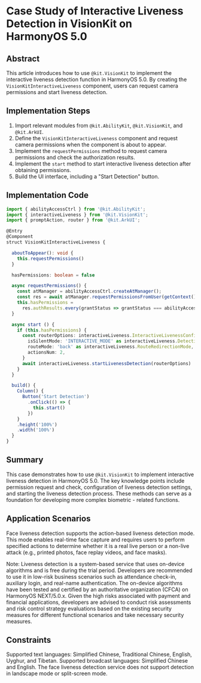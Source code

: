 # Case Study of Interactive Liveness Detection in VisionKit on HarmonyOS 5.0

## Abstract
This article introduces how to use `@kit.VisionKit` to implement the interactive liveness detection function in HarmonyOS 5.0. By creating the `VisionKitInteractiveLiveness` component, users can request camera permissions and start liveness detection.

## Implementation Steps
1. Import relevant modules from `@kit.AbilityKit`, `@kit.VisionKit`, and `@kit.ArkUI`.
2. Define the `VisionKitInteractiveLiveness` component and request camera permissions when the component is about to appear.
3. Implement the `requestPermissions` method to request camera permissions and check the authorization results.
4. Implement the `start` method to start interactive liveness detection after obtaining permissions.
5. Build the UI interface, including a "Start Detection" button.

## Implementation Code
```typescript
import { abilityAccessCtrl } from '@kit.AbilityKit'; 
import { interactiveLiveness } from '@kit.VisionKit'; 
import { promptAction, router } from '@kit.ArkUI'; 

@Entry 
@Component 
struct VisionKitInteractiveLiveness { 

  aboutToAppear(): void { 
    this.requestPermissions() 
  } 

  hasPermissions: boolean = false 

  async requestPermissions() { 
    const atManager = abilityAccessCtrl.createAtManager(); 
    const res = await atManager.requestPermissionsFromUser(getContext(), ['ohos.permission.CAMERA']) 
    this.hasPermissions = 
      res.authResults.every(grantStatus => grantStatus === abilityAccessCtrl.GrantStatus.PERMISSION_GRANTED) 
  } 

  async start () { 
    if (this.hasPermissions) { 
      const routerOptions: interactiveLiveness.InteractiveLivenessConfig = { 
        isSilentMode: 'INTERACTIVE_MODE' as interactiveLiveness.DetectionMode, 
        routeMode: 'back' as interactiveLiveness.RouteRedirectionMode, 
        actionsNum: 2, 
      } 
      await interactiveLiveness.startLivenessDetection(routerOptions) 
    } 
  } 

  build() { 
    Column() { 
      Button('Start Detection') 
        .onClick(() => { 
          this.start() 
        }) 
    } 
    .height('100%') 
    .width('100%') 
  } 
} 
```

## Summary
This case demonstrates how to use `@kit.VisionKit` to implement interactive liveness detection in HarmonyOS 5.0. The key knowledge points include permission request and check, configuration of liveness detection settings, and starting the liveness detection process. These methods can serve as a foundation for developing more complex biometric - related functions.

## Application Scenarios
Face liveness detection supports the action-based liveness detection mode. This mode enables real-time face capture and requires users to perform specified actions to determine whether it is a real live person or a non-live attack (e.g., printed photos, face replay videos, and face masks).

Note: Liveness detection is a system-based service that uses on-device algorithms and is free during the trial period. Developers are recommended to use it in low-risk business scenarios such as attendance check-in, auxiliary login, and real-name authentication. The on-device algorithms have been tested and certified by an authoritative organization (CFCA) on HarmonyOS NEXT/5.0.x. Given the high risks associated with payment and financial applications, developers are advised to conduct risk assessments and risk control strategy evaluations based on the existing security measures for different functional scenarios and take necessary security measures.

## Constraints
Supported text languages: Simplified Chinese, Traditional Chinese, English, Uyghur, and Tibetan.
Supported broadcast languages: Simplified Chinese and English.
The face liveness detection service does not support detection in landscape mode or split-screen mode.